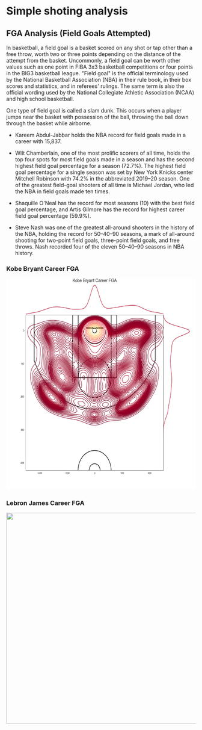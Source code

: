 # Simple shoting analysis 
## FGA Analysis (Field Goals Attempted) 

In basketball, a field goal is a basket scored on any shot or tap other than a free throw, worth two or three points depending on the distance of the attempt from the basket. Uncommonly, a field goal can be worth other values such as one point in FIBA 3x3 basketball competitions or four points in the BIG3 basketball league. "Field goal" is the official terminology used by the National Basketball Association (NBA) in their rule book, in their box scores and statistics, and in referees' rulings. The same term is also the official wording used by the National Collegiate Athletic Association (NCAA) and high school basketball.

One type of field goal is called a slam dunk. This occurs when a player jumps near the basket with possession of the ball, throwing the ball down through the basket while airborne.

* Kareem Abdul-Jabbar holds the NBA record for field goals made in a career with 15,837. 
* Wilt Chamberlain, one of the most prolific scorers of all time, holds the top four spots for most field goals made in a season and has the second highest field goal percentage for a season (72.7%). The highest field goal percentage for a single season was set by New York Knicks center Mitchell Robinson with 74.2% in the abbreviated 2019–20 season. One of the greatest field-goal shooters of all time is Michael Jordan, who led the NBA in field goals made ten times. 

* Shaquille O'Neal has the record for most seasons (10) with the best field goal percentage, and Artis Gilmore has the record for highest career field goal percentage (59.9%).
* Steve Nash was one of the greatest all-around shooters in the history of the NBA, holding the record for 50–40–90 seasons, a mark of all-around shooting for two-point field goals, three-point field goals, and free throws. Nash recorded four of the eleven 50–40–90 seasons in NBA history.

### Kobe Bryant Career FGA

<p align=center>
    <img src="../static/imgs/kobe_bryant_carrer_fga.png" width="558" height="560.5">
</p>

### Lebron James Career FGA

<p align=center>
    <img src="../static/imgs/lebron_james_carrer_fga.png" width="558" height="560.5">
</p>
